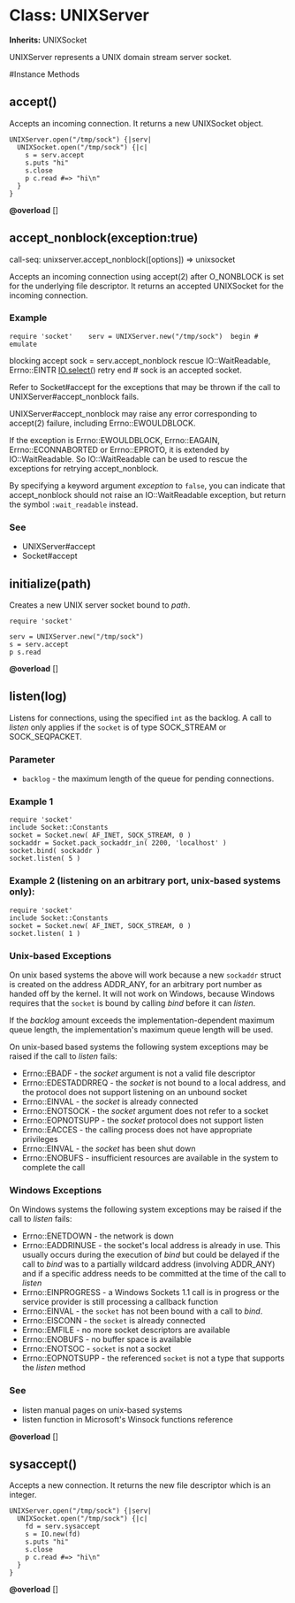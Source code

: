 # Class: UNIXServer
**Inherits:** UNIXSocket
    

UNIXServer represents a UNIX domain stream server socket.



#Instance Methods
## accept() [](#method-i-accept)
Accepts an incoming connection. It returns a new UNIXSocket object.

    UNIXServer.open("/tmp/sock") {|serv|
      UNIXSocket.open("/tmp/sock") {|c|
        s = serv.accept
        s.puts "hi"
        s.close
        p c.read #=> "hi\n"
      }
    }

**@overload** [] 

## accept_nonblock(exception:true) [](#method-i-accept_nonblock)
call-seq:
    unixserver.accept_nonblock([options]) => unixsocket

Accepts an incoming connection using accept(2) after O_NONBLOCK is set for the
underlying file descriptor. It returns an accepted UNIXSocket for the incoming
connection.

### Example
	require 'socket' 	serv = UNIXServer.new("/tmp/sock") 	begin # emulate
blocking accept 	  sock = serv.accept_nonblock 	rescue IO::WaitReadable,
Errno::EINTR 	  [IO.select(](serv)) 	  retry 	end 	# sock is an accepted
socket.

Refer to Socket#accept for the exceptions that may be thrown if the call to
UNIXServer#accept_nonblock fails.

UNIXServer#accept_nonblock may raise any error corresponding to accept(2)
failure, including Errno::EWOULDBLOCK.

If the exception is Errno::EWOULDBLOCK, Errno::EAGAIN, Errno::ECONNABORTED or
Errno::EPROTO, it is extended by IO::WaitReadable. So IO::WaitReadable can be
used to rescue the exceptions for retrying accept_nonblock.

By specifying a keyword argument *exception* to `false`, you can indicate that
accept_nonblock should not raise an IO::WaitReadable exception, but return the
symbol `:wait_readable` instead.

### See
*   UNIXServer#accept
*   Socket#accept

## initialize(path) [](#method-i-initialize)
Creates a new UNIX server socket bound to *path*.

    require 'socket'

    serv = UNIXServer.new("/tmp/sock")
    s = serv.accept
    p s.read

**@overload** [] 

## listen(log) [](#method-i-listen)
Listens for connections, using the specified `int` as the backlog. A call to
*listen* only applies if the `socket` is of type SOCK_STREAM or
SOCK_SEQPACKET.

### Parameter
*   `backlog` - the maximum length of the queue for pending connections.

### Example 1
    require 'socket'
    include Socket::Constants
    socket = Socket.new( AF_INET, SOCK_STREAM, 0 )
    sockaddr = Socket.pack_sockaddr_in( 2200, 'localhost' )
    socket.bind( sockaddr )
    socket.listen( 5 )

### Example 2 (listening on an arbitrary port, unix-based systems only):
    require 'socket'
    include Socket::Constants
    socket = Socket.new( AF_INET, SOCK_STREAM, 0 )
    socket.listen( 1 )

### Unix-based Exceptions
On unix based systems the above will work because a new `sockaddr` struct is
created on the address ADDR_ANY, for an arbitrary port number as handed off by
the kernel. It will not work on Windows, because Windows requires that the
`socket` is bound by calling *bind* before it can *listen*.

If the *backlog* amount exceeds the implementation-dependent maximum queue
length, the implementation's maximum queue length will be used.

On unix-based based systems the following system exceptions may be raised if
the call to *listen* fails:
*   Errno::EBADF - the *socket* argument is not a valid file descriptor
*   Errno::EDESTADDRREQ - the *socket* is not bound to a local address, and
    the protocol does not support listening on an unbound socket
*   Errno::EINVAL - the *socket* is already connected
*   Errno::ENOTSOCK - the *socket* argument does not refer to a socket
*   Errno::EOPNOTSUPP - the *socket* protocol does not support listen
*   Errno::EACCES - the calling process does not have appropriate privileges
*   Errno::EINVAL - the *socket* has been shut down
*   Errno::ENOBUFS - insufficient resources are available in the system to
    complete the call

### Windows Exceptions
On Windows systems the following system exceptions may be raised if the call
to *listen* fails:
*   Errno::ENETDOWN - the network is down
*   Errno::EADDRINUSE - the socket's local address is already in use. This
    usually occurs during the execution of *bind* but could be delayed if the
    call to *bind* was to a partially wildcard address (involving ADDR_ANY)
    and if a specific address needs to be committed at the time of the call to
    *listen*
*   Errno::EINPROGRESS - a Windows Sockets 1.1 call is in progress or the
    service provider is still processing a callback function
*   Errno::EINVAL - the `socket` has not been bound with a call to *bind*.
*   Errno::EISCONN - the `socket` is already connected
*   Errno::EMFILE - no more socket descriptors are available
*   Errno::ENOBUFS - no buffer space is available
*   Errno::ENOTSOC - `socket` is not a socket
*   Errno::EOPNOTSUPP - the referenced `socket` is not a type that supports
    the *listen* method

### See
*   listen manual pages on unix-based systems
*   listen function in Microsoft's Winsock functions reference

**@overload** [] 

## sysaccept() [](#method-i-sysaccept)
Accepts a new connection. It returns the new file descriptor which is an
integer.

    UNIXServer.open("/tmp/sock") {|serv|
      UNIXSocket.open("/tmp/sock") {|c|
        fd = serv.sysaccept
        s = IO.new(fd)
        s.puts "hi"
        s.close
        p c.read #=> "hi\n"
      }
    }

**@overload** [] 

